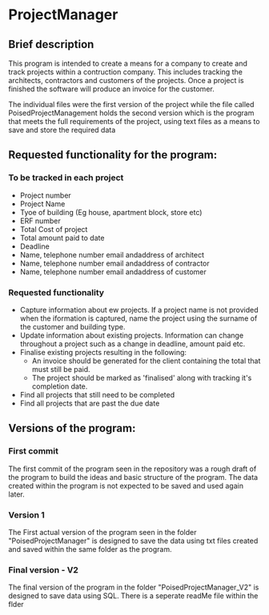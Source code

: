 # ProjectManager

## Brief description

This program is intended to create a means for a company to create and track projects within a contruction company. This includes tracking the architects, 
contractors and customers of the projects. Once a project is finished the software will produce an invoice for the customer.

The individual files were the first version of the project while the file called PoisedProjectManagement holds the second version which is the program that meets the full requirements of the project, using text files as a means to save and store the required data

## Requested functionality for the program:

### To be tracked in each project

- Project number
- Project Name
- Tyoe of building (Eg house, apartment block, store etc)
- ERF number
- Total Cost of project
- Total amount paid to date
- Deadline
- Name, telephone number email andaddress of architect
- Name, telephone number email andaddress of contractor
- Name, telephone number email andaddress of customer

### Requested functionality

- Capture information about ew projects. If a project name is not provided when the iformation is captured, name the project using the surname of the customer and building type.
- Update information about existing projects. Information can change throughout a project such as a change in deadline, amount paid etc.
- Finalise existing projects resulting in the following:  
  - An invoice should be generated for the client containing the total that must still be paid.
  - The project should be marked as 'finalised' along with tracking it's completion date.
- Find all projects that still need to be completed
- Find all projects that are past the due date

## Versions of the program:

### First commit

The first commit of the program seen in the repository was a rough draft of the program to build the ideas and basic structure of the program. The data created within the program is not expected to be saved and used again later.

### Version 1

The First actual version of the program seen in the folder "PoisedProjectManager" is designed to save the data using txt files created and saved within the same folder as the program.

### Final version - V2

The final version of the program in the folder "PoisedProjectManager_V2" is designed to save data using SQL. There is a seperate readMe file within the flder


